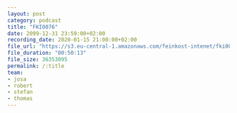 ```yaml
---
layout: post
category: podcast
title: "FKI0076"
date: 2099-12-31 23:59:00+02:00
recording_date: 2020-01-15 21:00:00+02:00
file_url: "https://s3.eu-central-1.amazonaws.com/feinkost-intenet/fki0076.mp3"
file_duration: "00:50:13"
file_size: 36353095
permalink: /:title
team:
- josa
- robert
- stefan
- thomas
---
```


